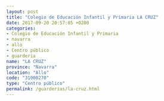 ```yaml
---
layout: post
title: "Colegio de Educación Infantil y Primaria LA CRUZ"
date: 2017-09-20 20:57:05 +0200
categories:
- Colegio de Educación Infantil y Primaria
- navarra
- allo
- Centro público
- guarderia
name: "LA CRUZ"
province: "Navarra"
location: "Allo"
code: "31000270"
type: "Centro público"
permalink: /guarderias/la-cruz.html
---
```

